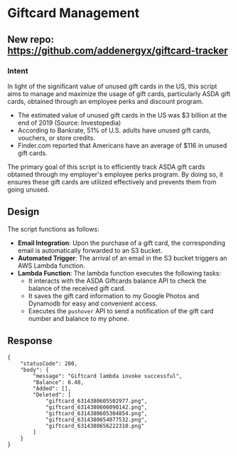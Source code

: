 # Giftcard Management

## New repo: https://github.com/addenergyx/giftcard-tracker

### Intent

In light of the significant value of unused gift cards in the US, this script aims to manage and maximize the usage of gift cards, particularly ASDA gift cards, obtained through an employee perks and discount program.

* The estimated value of unused gift cards in the US was $3 billion at the end of 2019 (Source: Investopedia)
* According to Bankrate, 51% of U.S. adults have unused gift cards, vouchers, or store credits.
* Finder.com reported that Americans have an average of $116 in unused gift cards.

The primary goal of this script is to efficiently track ASDA gift cards obtained through my employer's employee perks program. 
By doing so, it ensures these gift cards are utilized effectively and prevents them from going unused.

## Design

The script functions as follows:

- **Email Integration**: Upon the purchase of a gift card, the corresponding email is automatically forwarded to an S3 bucket.
- **Automated Trigger**: The arrival of an email in the S3 bucket triggers an AWS Lambda function.
- **Lambda Function**: The lambda function executes the following tasks:
  - It interacts with the ASDA Giftcards balance API to check the balance of the received gift card.
  - It saves the gift card information to my Google Photos and Dynamodb for easy and convenient access.
  - Executes the `pushover` API to send a notification of the gift card number and balance to my phone.

## Response
```
{
    "statusCode": 200,
    "body": {
        "message": "Giftcard lambda invoke successful",
        "Balance": 6.48,
        "Added": [],
        "Deleted": [
            "giftcard_6314380605502977.png",
            "giftcard_6314380606090142.png",
            "giftcard_6314380605304854.png",
            "giftcard_6314380654077532.png",
            "giftcard_6314380656222310.png"
        ]
    }
}
```
